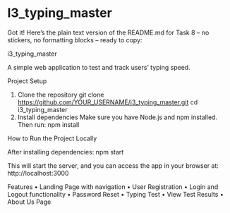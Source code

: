 # I3_typing_master

Got it! Here’s the plain text version of the README.md for Task 8 – no stickers, no formatting blocks – ready to copy:

i3_typing_master

A simple web application to test and track users’ typing speed.

Project Setup

1.  Clone the repository
    git clone https://github.com/YOUR_USERNAME/i3_typing_master.git
    cd i3_typing_master
2.  Install dependencies
    Make sure you have Node.js and npm installed. Then run:
    npm install

How to Run the Project Locally

After installing dependencies:
npm start

This will start the server, and you can access the app in your browser at:
http://localhost:3000

Features
• Landing Page with navigation
• User Registration
• Login and Logout functionality
• Password Reset
• Typing Test
• View Test Results
• About Us Page
